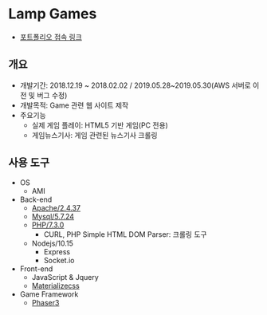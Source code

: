 # Lamp Games

- [포트폴리오 접속 링크](http://54.180.115.109/)

## 개요

- 개발기간: 2018.12.19 ~ 2018.02.02 / 2019.05.28~2019.05.30(AWS 서버로 이전 및 버그 수정)
- 개발목적: Game 관련 웹 사이트 제작
- 주요기능
  - 실제 게임 플레이: HTML5 기반 게임(PC 전용)
  - 게임뉴스기사: 게임 관련된 뉴스기사 크롤링

## 사용 도구

- OS
  - AMI
- Back-end
  - [Apache/2.4.37](linuxscript_files/install_apache.sh)
  - [Mysql/5.7.24](linuxscript_files/install_mysql.sh)
  - [PHP/7.3.0](linuxscript_files/install_php.sh)
    - CURL, PHP Simple HTML DOM Parser: 크롤링 도구
  - Nodejs/10.15
    - Express
    - Socket.io
- Front-end
  - JavaScript & Jquery
  - [Materializecss](https://materializecss.com)
- Game Framework
  - [Phaser3](https://phaser.io/)